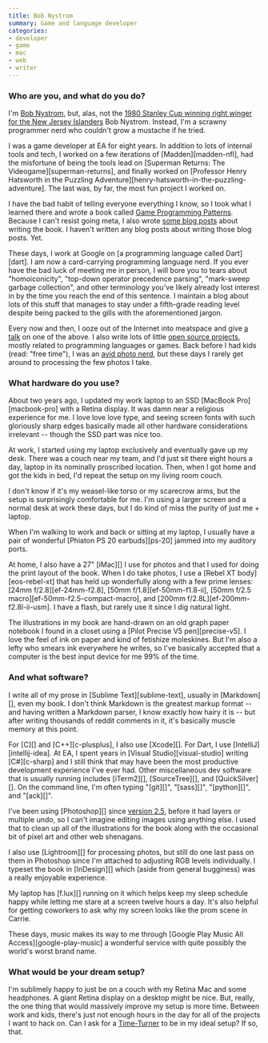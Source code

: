 ```yaml
---
title: Bob Nystrom
summary: Game and language developer
categories:
- developer
- game
- mac
- web
- writer
---
```


### Who are you, and what do you do?

I'm [Bob Nystrom](http://journal.stuffwithstuff.com/ "Bob's website."), but, alas, not the [1980 Stanley Cup winning right winger for the New Jersey Islanders](http://en.wikipedia.org/wiki/Bob_Nystrom "The Wikipedia entry for Bob Nystrom.") Bob Nystrom. Instead, I'm a scrawny programmer nerd who couldn't grow a mustache if he tried.

I was a game developer at EA for eight years. In addition to lots of internal tools and tech, I worked on a few iterations of [Madden][madden-nfl], had the misfortune of being the tools lead on [Superman Returns: The Videogame][superman-returns], and finally worked on [Professor Henry Hatsworth in the Puzzling Adventure][henry-hatsworth-in-the-puzzling-adventure]. The last was, by far, the most fun project I worked on.

I have the bad habit of telling everyone everything I know, so I took what I learned there and wrote a book called [Game Programming Patterns](http://gameprogrammingpatterns.com "Bob's book website."). Because I can't resist going meta, I also wrote [some blog posts](http://journal.stuffwithstuff.com/category/book/ "Bob's posts about his book.") about writing the book. I haven't written any blog posts about writing those blog posts. Yet.

These days, I work at Google on [a programming language called Dart][dart]. I am now a card-carrying programming language nerd. If you ever have the bad luck of meeting me in person, I will bore you to tears about "homoiconicity", "top-down operator precedence parsing", "mark-sweep garbage collection", and other terminology you've likely already lost interest in by the time you reach the end of this sentence. I maintain a blog about lots of this stuff that manages to stay under a fifth-grade reading level despite being packed to the gills with the aforementioned jargon.

Every now and then, I ooze out of the Internet into meatspace and give [a talk](http://www.infoq.com/presentations/dart-introduction "Bob's talk on the Dart language.") on one of the above. I also write lots of little [open source projects](https://github.com/munificent/ "Bob's GitHub account."), mostly related to programming languages or games. Back before I had kids (read: "free time"), I was an [avid photo nerd](https://www.flickr.com/photos/bobisbob/ "Bob's Flickr account."), but these days I rarely get around to processing the few photos I take.

### What hardware do you use?

About two years ago, I updated my work laptop to an SSD [MacBook Pro][macbook-pro] with a Retina display. It was damn near a religious experience for me. I love love love type, and seeing screen fonts with such gloriously sharp edges basically made all other hardware considerations irrelevant -- though the SSD part was nice too.

At work, I started using my laptop exclusively and eventually gave up my desk. There was a couch near my team, and I'd just sit there eight hours a day, laptop in its nominally proscribed location. Then, when I got home and got the kids in bed, I'd repeat the setup on my living room couch.

I don't know if it's my weasel-like torso or my scarecrow arms, but the setup is surprisingly comfortable for me. I'm using a larger screen and a normal desk at work these days, but I do kind of miss the purity of just me + laptop.

When I'm walking to work and back or sitting at my laptop, I usually have a pair of wonderful [Phiaton PS 20 earbuds][ps-20] jammed into my auditory ports.

At home, I also have a 27" [iMac][] I use for photos and that I used for doing the print layout of the book. When I do take photos, I use a [Rebel XT body][eos-rebel-xt] that has held up wonderfully along with a few prime lenses: [24mm f/2.8][ef-24mm-f2.8], [50mm f/1.8][ef-50mm-f1.8-ii], [50mm f/2.5 macro][ef-50mm-f2.5-compact-macro], and [200mm f/2.8L][ef-200mm-f2.8l-ii-usm]. I have a flash, but rarely use it since I dig natural light.

The illustrations in my book are hand-drawn on an old graph paper notebook I found in a closet using a [Pilot Precise V5 pen][precise-v5]. I love the feel of ink on paper and kind of fetishize moleskines. But I'm also a lefty who smears ink everywhere he writes, so I've basically accepted that a computer is the best input device for me 99% of the time.

### And what software?

I write all of my prose in [Sublime Text][sublime-text], usually in [Markdown][], even my book. I don't think Markdown is the greatest markup format -- and having written a Markdown parser, I know exactly how hairy it is -- but after writing thousands of reddit comments in it, it's basically muscle memory at this point.

For [C][] and [C++][c-plusplus], I also use [Xcode][]. For Dart, I use [IntelliJ][intellij-idea]. At EA, I spent years in [Visual Studio][visual-studio] writing [C#][c-sharp] and I still think that may have been the most productive development experience I've ever had. Other miscellaneous dev software that is usually running includes [iTerm2][], [SourceTree][], and [QuickSilver][]. On the command line, I'm often typing "[git][]", "[sass][]", "[python][]", and "[ack][]".

I've been using [Photoshop][] since [version 2.5](http://graphicssoft.about.com/od/photoshop/ig/20-Years-of-Photoshop/Photoshop-2-5-1992.htm "An article about version 2.5 of Photoshop."), before it had layers or multiple undo, so I can't imagine editing images using anything else. I used that to clean up all of the illustrations for the book along with the occasional bit of pixel art and other web shenagans.

I also use [Lightroom][] for processing photos, but still do one last pass on them in Photoshop since I'm attached to adjusting RGB levels individually. I typeset the book in [InDesign][] which (aside from general bugginess) was a really enjoyable experience.

My laptop has [f.lux][] running on it which helps keep my sleep schedule happy while letting me stare at a screen twelve hours a day. It's also helpful for getting coworkers to ask why my screen looks like the prom scene in Carrie.

These days, music makes its way to me through [Google Play Music All Access][google-play-music] a wonderful service with quite possibly the world's worst brand name.

### What would be your dream setup?

I'm sublimely happy to just be on a couch with my Retina Mac and some headphones. A giant Retina display on a desktop might be nice. But, really, the one thing that would massively improve my setup is more time. Between work and kids, there's just not enough hours in the day for all of the projects I want to hack on. Can I ask for a [Time-Turner](http://harrypotter.wikia.com/wiki/Time-Turner "The Harry Potter wiki entry for Time-Turners.") to be in my ideal setup? If so, that.